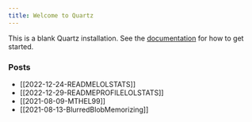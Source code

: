 ```yaml
---
title: Welcome to Quartz
---
```


This is a blank Quartz installation.
See the [documentation](https://quartz.jzhao.xyz) for how to get started.


### Posts
- [[2022-12-24-READMELOLSTATS]]
- [[2022-12-29-READMEPROFILELOLSTATS]]
- [[2021-08-09-MTHEL99]]
- [[2021-08-13-BlurredBlobMemorizing]]
